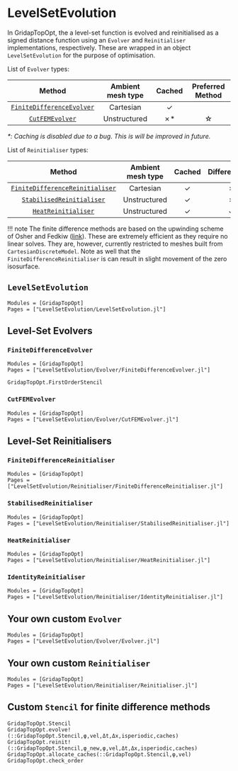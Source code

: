# LevelSetEvolution
In GridapTopOpt, the a level-set function is evolved and reinitialised as a signed distance function using an `Evolver` and `Reinitialiser` implementations, respectively. These are wrapped in an object `LevelSetEvolution` for the purpose of optimisation.

List of `Evolver` types:

|             **Method**            | **Ambient mesh type** |   **Cached**   | **Preferred Method** |
|:---------------------------------:|:---------------------:|:--------------:|:--------------------:|
| [`FiniteDifferenceEvolver`](@ref) | Cartesian             |       ✓        |                      |
| [`CutFEMEvolver`](@ref)           | Unstructured          |       ✗*       |          ☆           |
_*: Caching is disabled due to a bug. This is will be improved in future._

List of `Reinitialiser` types:

|                **Method**               | **Ambient mesh type** |  **Cached** | **Differentiable** | **Preferred Method** |
|:---------------------------------------:|:---------------------:|:-----------:|:------------------:|:--------------------:|
| [`FiniteDifferenceReinitialiser`](@ref) | Cartesian             |      ✓      |          ✗         |                      |
| [`StabilisedReinitialiser`](@ref)       | Unstructured          |      ✓      |          ✗         |                      |
| [`HeatReinitialiser`](@ref)             | Unstructured          |      ✓      |          ✓         |          ☆           |

!!! note
    The finite difference methods are based on the upwinding scheme of Osher and Fedkiw ([link](https://doi.org/10.1007/b98879)). These are extremely efficient as they require no linear solves. They are, however, currently restricted to meshes built from `CartesianDiscreteModel`. Note as well that the `FiniteDifferenceReinitialiser` is can result in slight movement of the zero isosurface.

## `LevelSetEvolution`
```@autodocs
Modules = [GridapTopOpt]
Pages = ["LevelSetEvolution/LevelSetEvolution.jl"]
```

## Level-Set Evolvers
### `FiniteDifferenceEvolver`
```@autodocs
Modules = [GridapTopOpt]
Pages = ["LevelSetEvolution/Evolver/FiniteDifferenceEvolver.jl"]
```

```@docs
GridapTopOpt.FirstOrderStencil
```

### `CutFEMEvolver`
```@autodocs
Modules = [GridapTopOpt]
Pages = ["LevelSetEvolution/Evolver/CutFEMEvolver.jl"]
```

## Level-Set Reinitialisers
### `FiniteDifferenceReinitialiser`
```@autodocs
Modules = [GridapTopOpt]
Pages = ["LevelSetEvolution/Reinitialiser/FiniteDifferenceReinitialiser.jl"]
```

### `StabilisedReinitialiser`
```@autodocs
Modules = [GridapTopOpt]
Pages = ["LevelSetEvolution/Reinitialiser/StabilisedReinitialiser.jl"]
```

### `HeatReinitialiser`
```@autodocs
Modules = [GridapTopOpt]
Pages = ["LevelSetEvolution/Reinitialiser/HeatReinitialiser.jl"]
```

### `IdentityReinitialiser`
```@autodocs
Modules = [GridapTopOpt]
Pages = ["LevelSetEvolution/Reinitialiser/IdentityReinitialiser.jl"]
```

## Your own custom `Evolver`
```@autodocs
Modules = [GridapTopOpt]
Pages = ["LevelSetEvolution/Evolver/Evolver.jl"]
```

## Your own custom `Reinitialiser`
```@autodocs
Modules = [GridapTopOpt]
Pages = ["LevelSetEvolution/Reinitialiser/Reinitialiser.jl"]
```

## Custom `Stencil` for finite difference methods

```@docs
GridapTopOpt.Stencil
GridapTopOpt.evolve!(::GridapTopOpt.Stencil,φ,vel,Δt,Δx,isperiodic,caches)
GridapTopOpt.reinit!(::GridapTopOpt.Stencil,φ_new,φ,vel,Δt,Δx,isperiodic,caches)
GridapTopOpt.allocate_caches(::GridapTopOpt.Stencil,φ,vel)
GridapTopOpt.check_order
```